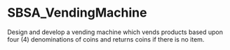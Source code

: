 # SBSA_VendingMachine
Design and develop a vending machine which vends products based upon four (4) denominations of coins and returns coins if there is no item.
